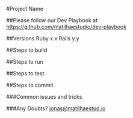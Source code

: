 #Project Name

##Please follow our Dev Playbook at
https://github.com/matilhaestudio/dev-playbook

##Versions
Ruby x.x
Rails y.y

##Steps to build

##Steps to run 

##Steps to test

##Steps to commit

###Common issues and tricks

###Any Doubts?
jonas@matilhaestud.io

